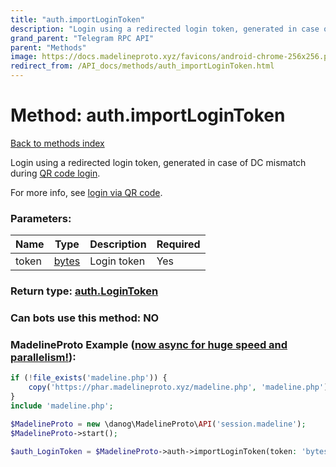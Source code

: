 ```yaml
---
title: "auth.importLoginToken"
description: "Login using a redirected login token, generated in case of DC mismatch during [QR code login](https://core.telegram.org/api/qr-login)."
grand_parent: "Telegram RPC API"
parent: "Methods"
image: https://docs.madelineproto.xyz/favicons/android-chrome-256x256.png
redirect_from: /API_docs/methods/auth_importLoginToken.html
---
```

# Method: auth.importLoginToken
[Back to methods index](index.html)



Login using a redirected login token, generated in case of DC mismatch during [QR code login](https://core.telegram.org/api/qr-login).

For more info, see [login via QR code](https://core.telegram.org/api/qr-login).

### Parameters:

| Name     |    Type       | Description | Required |
|----------|---------------|-------------|----------|
|token|[bytes](/API_docs/types/bytes.html) | Login token | Yes|


### Return type: [auth.LoginToken](/API_docs/types/auth.LoginToken.html)

### Can bots use this method: **NO**


### MadelineProto Example ([now async for huge speed and parallelism!](https://docs.madelineproto.xyz/docs/ASYNC.html)):


```php
if (!file_exists('madeline.php')) {
    copy('https://phar.madelineproto.xyz/madeline.php', 'madeline.php');
}
include 'madeline.php';

$MadelineProto = new \danog\MadelineProto\API('session.madeline');
$MadelineProto->start();

$auth_LoginToken = $MadelineProto->auth->importLoginToken(token: 'bytes', );
```

